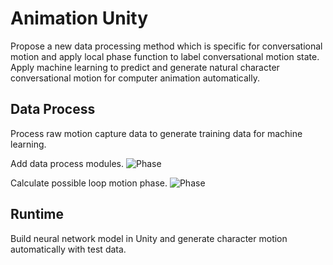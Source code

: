 # Animation Unity
Propose a new data processing method which is specific for conversational motion and apply local phase function to label conversational motion state. Apply machine learning to predict and generate natural character conversational motion for computer animation automatically.

## Data Process
Process raw motion capture data to generate training data for machine learning.

Add data process modules.
![Phase](https://media.githubusercontent.com/media/YimingEcl/AnimationUnity/master/Assets/ScreenShots/Module.png)

Calculate possible loop motion phase.
![Phase](https://media.githubusercontent.com/media/YimingEcl/AnimationUnity/master/Assets/ScreenShots/Phase.png)



## Runtime
Build neural network model in Unity and generate character motion automatically with test data.
